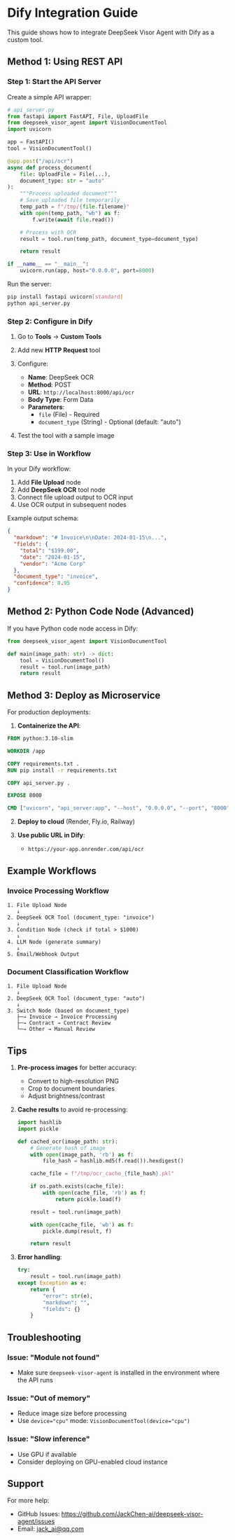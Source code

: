 # Dify Integration Guide

This guide shows how to integrate DeepSeek Visor Agent with Dify as a custom tool.

## Method 1: Using REST API

### Step 1: Start the API Server

Create a simple API wrapper:

```python
# api_server.py
from fastapi import FastAPI, File, UploadFile
from deepseek_visor_agent import VisionDocumentTool
import uvicorn

app = FastAPI()
tool = VisionDocumentTool()

@app.post("/api/ocr")
async def process_document(
    file: UploadFile = File(...),
    document_type: str = "auto"
):
    """Process uploaded document"""
    # Save uploaded file temporarily
    temp_path = f"/tmp/{file.filename}"
    with open(temp_path, "wb") as f:
        f.write(await file.read())

    # Process with OCR
    result = tool.run(temp_path, document_type=document_type)

    return result

if __name__ == "__main__":
    uvicorn.run(app, host="0.0.0.0", port=8000)
```

Run the server:

```bash
pip install fastapi uvicorn[standard]
python api_server.py
```

### Step 2: Configure in Dify

1. Go to **Tools** → **Custom Tools**
2. Add new **HTTP Request** tool
3. Configure:
   - **Name**: DeepSeek OCR
   - **Method**: POST
   - **URL**: `http://localhost:8000/api/ocr`
   - **Body Type**: Form Data
   - **Parameters**:
     - `file` (File) - Required
     - `document_type` (String) - Optional (default: "auto")

4. Test the tool with a sample image

### Step 3: Use in Workflow

In your Dify workflow:

1. Add **File Upload** node
2. Add **DeepSeek OCR** tool node
3. Connect file upload output to OCR input
4. Use OCR output in subsequent nodes

Example output schema:

```json
{
  "markdown": "# Invoice\n\nDate: 2024-01-15\n...",
  "fields": {
    "total": "$199.00",
    "date": "2024-01-15",
    "vendor": "Acme Corp"
  },
  "document_type": "invoice",
  "confidence": 0.95
}
```

## Method 2: Python Code Node (Advanced)

If you have Python code node access in Dify:

```python
from deepseek_visor_agent import VisionDocumentTool

def main(image_path: str) -> dict:
    tool = VisionDocumentTool()
    result = tool.run(image_path)
    return result
```

## Method 3: Deploy as Microservice

For production deployments:

1. **Containerize the API**:

```dockerfile
FROM python:3.10-slim

WORKDIR /app

COPY requirements.txt .
RUN pip install -r requirements.txt

COPY api_server.py .

EXPOSE 8000

CMD ["uvicorn", "api_server:app", "--host", "0.0.0.0", "--port", "8000"]
```

2. **Deploy to cloud** (Render, Fly.io, Railway)

3. **Use public URL in Dify**:
   - `https://your-app.onrender.com/api/ocr`

## Example Workflows

### Invoice Processing Workflow

```
1. File Upload Node
   ↓
2. DeepSeek OCR Tool (document_type: "invoice")
   ↓
3. Condition Node (check if total > $1000)
   ↓
4. LLM Node (generate summary)
   ↓
5. Email/Webhook Output
```

### Document Classification Workflow

```
1. File Upload Node
   ↓
2. DeepSeek OCR Tool (document_type: "auto")
   ↓
3. Switch Node (based on document_type)
   ├─→ Invoice → Invoice Processing
   ├─→ Contract → Contract Review
   └─→ Other → Manual Review
```

## Tips

1. **Pre-process images** for better accuracy:
   - Convert to high-resolution PNG
   - Crop to document boundaries
   - Adjust brightness/contrast

2. **Cache results** to avoid re-processing:
   ```python
   import hashlib
   import pickle

   def cached_ocr(image_path: str):
       # Generate hash of image
       with open(image_path, 'rb') as f:
           file_hash = hashlib.md5(f.read()).hexdigest()

       cache_file = f"/tmp/ocr_cache_{file_hash}.pkl"

       if os.path.exists(cache_file):
           with open(cache_file, 'rb') as f:
               return pickle.load(f)

       result = tool.run(image_path)

       with open(cache_file, 'wb') as f:
           pickle.dump(result, f)

       return result
   ```

3. **Error handling**:
   ```python
   try:
       result = tool.run(image_path)
   except Exception as e:
       return {
           "error": str(e),
           "markdown": "",
           "fields": {}
       }
   ```

## Troubleshooting

### Issue: "Module not found"
- Make sure `deepseek-visor-agent` is installed in the environment where the API runs

### Issue: "Out of memory"
- Reduce image size before processing
- Use `device="cpu"` mode: `VisionDocumentTool(device="cpu")`

### Issue: "Slow inference"
- Use GPU if available
- Consider deploying on GPU-enabled cloud instance

## Support

For more help:
- GitHub Issues: https://github.com/JackChen-ai/deepseek-visor-agent/issues
- Email: jack_ai@qq.com

